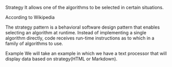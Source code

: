 Strategy
It allows one of the algorithms to be selected in certain situations.

According to Wikipedia

The strategy pattern is a behavioral software design pattern that enables selecting an algorithm at runtime. Instead of implementing a single algorithm directly, code receives run-time instructions as to which in a family of algorithms to use.

Example
We will take an example in which we have a text processor that will display data based on strategy(HTML or Markdown).